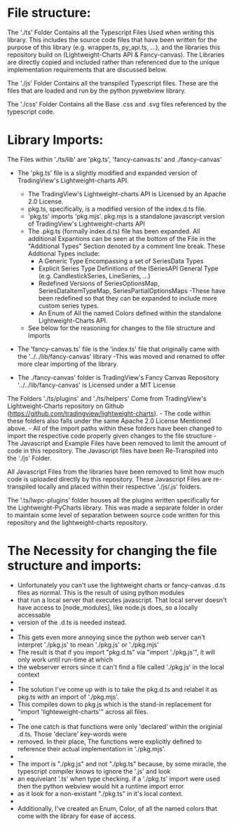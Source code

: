 # File structure:
The './ts' Folder Contains all the Typescript Files Used when writing this library. This includes the source code files
that have been written for the purpose of this library (e.g. wrapper.ts, py_api.ts, ...), and the libraries this repository
build on (Lightweight-Charts API & Fancy-canvas). The Libraries are directly copied and included rather than referenced 
due to the unique implementation requirements that are discussed below.

The './js' Folder Contains all the transpiled Typescript files. These are the files that are loaded and run by the python pywebview library.

The './css' Folder Contains all the Base .css and .svg files referenced by the typescript code.

# Library Imports:
The Files within './ts/lib' are 'pkg.ts', 'fancy-canvas.ts' and ./fancy-canvas'
- The 'pkg.ts' file is a slightly modified and expanded version of TradingView's Lightweight-charts API.
    - The TradingView's Lightweight-charts API is Licensed by an Apache 2.0 License.
    - pkg.ts, specifically, is a modified version of the index.d.ts file.
    - 'pkg.ts' imports 'pkg.mjs'. pkg.mjs is a standalone javascript version of TradingView's Lightweight-charts API
    - The .pkg.ts (formally index.d.ts) file has been expanded. All additional Expantions can be seen at the bottom of the
      File in the "Additional Types" Section denoted by a comment line break. These Addtional Types include:
        - A Generic Type Encompassing a set of SeriesData Types
        - Explicit Series Type Definitions of the ISeriesAPI General Type (e.g. CandlestickSeries, LineSeries, ...) 
        - Redefined Versions of SeriesOptionsMap, SeriesDataItemTypeMap, SeriesPartialOptionsMaps
            -These have been redefined so that they can be expanded to include more custom series types.
        - An Enum of All the named Colors defined within the standalone Lightweight-Charts API.
    - See below for the reasoning for changes to the file structure and imports
- The 'fancy-canvas.ts' file is the 'index.ts' file that originally came with the '../../lib/fancy-canvas' library
    -This was moved and renamed to offer more clear importing of the library.

- The ./fancy-canvas' folder is TradingView's Fancy Canvas Repository
    '../../lib/fancy-canvas' is Licensed under a MIT License

The Folders './ts/plugins' and './ts/helpers' Come from TradingView's Lightweight-Charts repository on Github (https://github.com/tradingview/lightweight-charts).
    - The code within these folders also falls under the same Apache 2.0 License Mentioned above.
    - All of the import paths within these folders have been changed to import the respective code properly given changes to the file structure
    - The Javascript and Example Files have been removed to limit the amount of code in this repository. The Javascript files have been
       Re-Transpiled into the './js' Folder.

All Javascript Files from the libraries have been removed to limit how much code is uploaded directly by this repository.
These Javascript Files are re-transpiled locally and placed within their respective './js/.js' folders.

The '.ts/lwpc-plugins' folder houses all the plugins written specifically for the Lightweight-PyCharts library. This was made a separate folder in order to
maintain some level of separation between source code written for this repository and the lightweight-charts repository.


# The Necessity for changing the file structure and imports:
 * Unfortunately you can't use the lightweight charts or fancy-canvas .d.ts files as normal. This is the result of using python modules
 * that run a local server that executes javascript. That local server doesn't have access to [node_modules], like node.js does, so a locally accessable
 * version of the .d.ts is needed instead.
 * 
 * This gets even more annoying since the python web server can't interpret './pkg.js' to mean './pkg.js' or './pkg.mjs'
 * The result is that if you import "pkg.d.ts" via "import './pkg.js'", it will only work until run-time at which 
 * the webserver errors since it can't find a file called './pkg.js' in the local context
 * 
 * The solution I've come up with is to take the pkg.d.ts and relabel it as pkg.ts with an import of './pkg.mjs'.
 * This compiles down to pkg.js which is the stand-in replacement for "import 'lighteweight-charts'" across all files.
 * 
 * The one catch is that functions were only 'declared' within the originial .d.ts. Those 'declare' key-words were
 * removed. In their place, The functions were explicitly defined to reference their actual implementation in './pkg.mjs'.
 * 
 * The import is "./pkg.js" and not "./pkg.ts" because, by some miracle, the typescript compiler knows to ignore the '.js' and look 
 * an equivelant '.ts' when type checking. if a './pkg.ts' import were used then the python webview would hit a runtime import error 
 * as it look for a non-existant "./pkg.ts" in it's local context.
 * 
 * Additionally, I've created an Enum, Color, of all the named colors that come with the library for ease of access.
